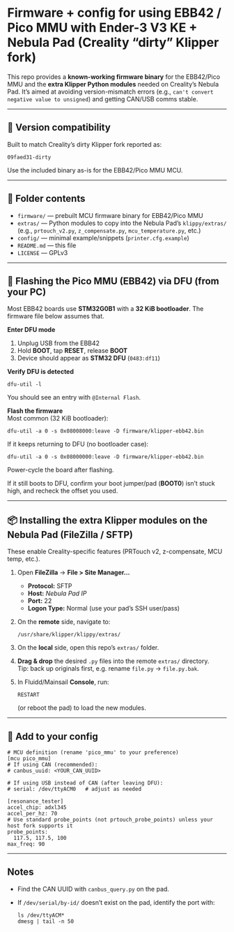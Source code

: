 # Firmware + config for using **EBB42 / Pico MMU** with **Ender-3 V3 KE + Nebula Pad** (Creality “dirty” Klipper fork)

This repo provides a **known-working firmware binary** for the EBB42/Pico MMU and the **extra Klipper Python modules** needed on Creality’s Nebula Pad. It’s aimed at avoiding version-mismatch errors (e.g., `can't convert negative value to unsigned`) and getting CAN/USB comms stable.

---

## 🧠 Version compatibility

Built to match Creality’s dirty Klipper fork reported as:

    09faed31-dirty

Use the included binary as-is for the EBB42/Pico MMU MCU.

---

## 📂 Folder contents

- `firmware/` — prebuilt MCU firmware binary for EBB42/Pico MMU  
- `extras/` — Python modules to copy into the Nebula Pad’s `klippy/extras/` (e.g., `prtouch_v2.py`, `z_compensate.py`, `mcu_temperature.py`, etc.)  
- `config/` — minimal example/snippets (`printer.cfg.example`)  
- `README.md` — this file  
- `LICENSE` — GPLv3

---

## 🔧 Flashing the Pico MMU (EBB42) via DFU (from your PC)

Most EBB42 boards use **STM32G0B1** with a **32 KiB bootloader**. The firmware file below assumes that.

**Enter DFU mode**
1. Unplug USB from the EBB42  
2. Hold **BOOT**, tap **RESET**, release **BOOT**  
3. Device should appear as **STM32 DFU** (`0483:df11`)

**Verify DFU is detected**
    
    dfu-util -l

You should see an entry with `@Internal Flash`.

**Flash the firmware**  
Most common (32 KiB bootloader):

    dfu-util -a 0 -s 0x08008000:leave -D firmware/klipper-ebb42.bin

If it keeps returning to DFU (no bootloader case):

    dfu-util -a 0 -s 0x08000000:leave -D firmware/klipper-ebb42.bin

Power-cycle the board after flashing.

If it still boots to DFU, confirm your boot jumper/pad (**BOOT0**) isn’t stuck high, and recheck the offset you used.

---

## 📦 Installing the extra Klipper modules on the Nebula Pad (FileZilla / SFTP)

These enable Creality-specific features (PRTouch v2, z-compensate, MCU temp, etc.).

1. Open **FileZilla** → **File > Site Manager…**  
   - **Protocol:** SFTP  
   - **Host:** *Nebula Pad IP*  
   - **Port:** 22  
   - **Logon Type:** Normal (use your pad’s SSH user/pass)
2. On the **remote** side, navigate to:

       /usr/share/klipper/klippy/extras/

3. On the **local** side, open this repo’s `extras/` folder.
4. **Drag & drop** the desired `.py` files into the remote `extras/` directory.  
   Tip: back up originals first, e.g. rename `file.py` → `file.py.bak`.
5. In Fluidd/Mainsail **Console**, run:

       RESTART

   (or reboot the pad) to load the new modules.

---

## 🧩 Add to your config

    # MCU definition (rename 'pico_mmu' to your preference)
    [mcu pico_mmu]
    # If using CAN (recommended):
    # canbus_uuid: <YOUR_CAN_UUID>
    
    # If using USB instead of CAN (after leaving DFU):
    # serial: /dev/ttyACM0   # adjust as needed
    
    [resonance_tester]
    accel_chip: adxl345
    accel_per_hz: 70
    # Use standard probe_points (not prtouch_probe_points) unless your host fork supports it
    probe_points:
      117.5, 117.5, 100
    max_freq: 90

---

## Notes

- Find the CAN UUID with `canbus_query.py` on the pad.  
- If `/dev/serial/by-id/` doesn’t exist on the pad, identify the port with:

      ls /dev/ttyACM*
      dmesg | tail -n 50

